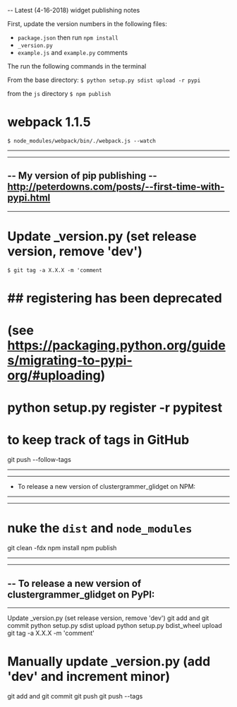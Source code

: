 -- Latest (4-16-2018) widget publishing notes

  First, update the version numbers in the following files:

  * `package.json` then run `npm install`
  * `_version.py `
  * `example.js` and `example.py` comments

  The run the following commands in the terminal

  From the base directory:
  `$ python setup.py sdist upload -r pypi`

  from the `js` directory
  `$ npm publish`


# webpack 1.1.5
`$ node_modules/webpack/bin/./webpack.js --watch`

----------------------------------------------------------------
----------------------------------------------------------------
-- My version of pip publishing
-- http://peterdowns.com/posts/--first-time-with-pypi.html
----------------------------------------------------------------
----------------------------------------------------------------
# Update _version.py (set release version, remove 'dev')

`$ git tag -a X.X.X -m 'comment`

# ## registering has been deprecated
# (see https://packaging.python.org/guides/migrating-to-pypi-org/#uploading)
# python setup.py register -r pypitest


# to keep track of tags in GitHub
git push --follow-tags

----------------------------------------------------------------
----------------------------------------------------------------
- To release a new version of clustergrammer_glidget on NPM:
----------------------------------------------------------------
----------------------------------------------------------------

# nuke the  `dist` and `node_modules`
git clean -fdx
npm install
npm publish


----------------------------------------------------------------
----------------------------------------------------------------
-- To release a new version of clustergrammer_glidget on PyPI:
----------------------------------------------------------------
----------------------------------------------------------------

Update _version.py (set release version, remove 'dev')
git add and git commit
python setup.py sdist upload
python setup.py bdist_wheel upload
git tag -a X.X.X -m 'comment'
# Manually update _version.py (add 'dev' and increment minor)
git add and git commit
git push
git push --tags
